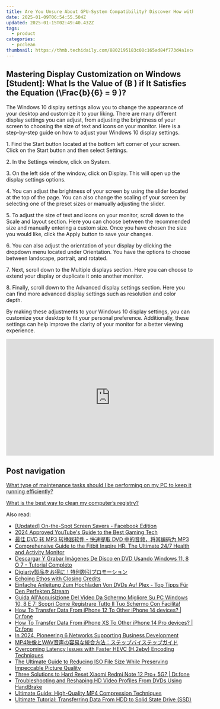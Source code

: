 ```yaml
---
title: Are You Unsure About GPU-System Compatibility? Discover How with YL's Expert Analysis!
date: 2025-01-09T06:54:55.504Z
updated: 2025-01-15T02:49:40.432Z
tags:
  - product
categories:
  - pcclean
thumbnail: https://thmb.techidaily.com/8802195183c08c165ad84f773d4a1ece25e2e1ef5e2831cec1a8db2407d53562.jpg
---
```


## Mastering Display Customization on Windows [Student]: What Is the Value of \(B \) if It Satisfies the Equation \(\Frac{b}{6} = 9 \)?

The Windows 10 display settings allow you to change the appearance of your desktop and customize it to your liking. There are many different display settings you can adjust, from adjusting the brightness of your screen to choosing the size of text and icons on your monitor. Here is a step-by-step guide on how to adjust your Windows 10 display settings. 

1\. Find the Start button located at the bottom left corner of your screen. Click on the Start button and then select Settings.

2\. In the Settings window, click on System.

3\. On the left side of the window, click on Display. This will open up the display settings options. 

4\. You can adjust the brightness of your screen by using the slider located at the top of the page. You can also change the scaling of your screen by selecting one of the preset sizes or manually adjusting the slider.

5\. To adjust the size of text and icons on your monitor, scroll down to the Scale and layout section. Here you can choose between the recommended size and manually entering a custom size. Once you have chosen the size you would like, click the Apply button to save your changes.

6\. You can also adjust the orientation of your display by clicking the dropdown menu located under Orientation. You have the options to choose between landscape, portrait, and rotated.

7\. Next, scroll down to the Multiple displays section. Here you can choose to extend your display or duplicate it onto another monitor.

8\. Finally, scroll down to the Advanced display settings section. Here you can find more advanced display settings such as resolution and color depth. 

By making these adjustments to your Windows 10 display settings, you can customize your desktop to fit your personal preference. Additionally, these settings can help improve the clarity of your monitor for a better viewing experience.

<!-- affiliate ads begin -->
<iframe width="560" height="315" src="https://www.youtube.com/embed/GyfJUhsz_AY?si=x2HjoLX1B89oEPgZ" title="YouTube video player" frameborder="0" allow="accelerometer; autoplay; clipboard-write; encrypted-media; gyroscope; picture-in-picture; web-share" referrerpolicy="strict-origin-when-cross-origin" allowfullscreen></iframe>
<!-- affiliate ads end -->

## Post navigation

[What type of maintenance tasks should I be performing on my PC to keep it running efficiently?](https://tools.techidaily.com/pcclean/products/)

[What is the best way to clean my computer’s registry?](https://tools.techidaily.com/pcclean/products/)

<ins class="adsbygoogle"
     style="display:block"
     data-ad-format="autorelaxed"
     data-ad-client="ca-pub-7571918770474297"
     data-ad-slot="1223367746"></ins>

<ins class="adsbygoogle"
     style="display:block"
     data-ad-client="ca-pub-7571918770474297"
     data-ad-slot="8358498916"
     data-ad-format="auto"
     data-full-width-responsive="true"></ins>

<span class="atpl-alsoreadstyle">Also read:</span>
<div><ul>
<li><a href="https://facebook-videos.techidaily.com/updated-on-the-spot-screen-savers-facebook-edition/"><u>[Updated] On-the-Spot Screen Savers - Facebook Edition</u></a></li>
<li><a href="https://facebook-video-share.techidaily.com/2024-approved-youtubes-guide-to-the-best-gaming-tech/"><u>2024 Approved YouTube's Guide to the Best Gaming Tech</u></a></li>
<li><a href="https://discover-best.techidaily.com/dvd-mp3-dvd-mp3/"><u>最佳 DVD 转 MP3 转换器软件 - 快速提取 DVD 中的音频，将其编码为 MP3</u></a></li>
<li><a href="https://buynow-reviews.techidaily.com/comprehensive-guide-to-the-fitbit-inspire-hr-the-ultimate-247-health-and-activity-monitor/"><u>Comprehensive Guide to the Fitbit Inspire HR: The Ultimate 24/7 Health and Activity Monitor</u></a></li>
<li><a href="https://discover-best.techidaily.com/descargar-y-grabar-imagenes-de-disco-en-dvd-usando-windows-11-8-o-7-tutorial-completo/"><u>Descargar Y Grabar Imágenes De Disco en DVD Usando Windows 11, 8 O 7 - Tutorial Completo</u></a></li>
<li><a href="https://discover-best.techidaily.com/1725286251915-digiarty/"><u>Digiarty製品をお得に！特別割引プロモーション</u></a></li>
<li><a href="https://youtube-webster.techidaily.com/ng-ethos-with-closing-credits/"><u>Echoing Ethos with Closing Credits</u></a></li>
<li><a href="https://discover-best.techidaily.com/einfache-anleitung-zum-hochladen-von-dvds-auf-plex-top-tipps-fur-den-perfekten-stream/"><u>Einfache Anleitung Zum Hochladen Von DVDs Auf Plex - Top Tipps Für Den Perfekten Stream</u></a></li>
<li><a href="https://discover-best.techidaily.com/guida-allacquisizione-del-video-da-schermo-migliore-su-pc-windows-10-8-e-7-scopri-come-registrare-tutto-il-tuo-schermo-con-facilita/"><u>Guida All'Acquisizione Del Video Da Schermo Migliore Su PC Windows 10, 8 E 7: Scopri Come Registrare Tutto Il Tuo Schermo Con Facilità!</u></a></li>
<li><a href="https://blog-min.techidaily.com/how-to-transfer-data-from-iphone-12-to-other-iphone-14-devices-drfone-by-drfone-transfer-data-from-ios-transfer-data-from-ios/"><u>How To Transfer Data From iPhone 12 To Other iPhone 14 devices? | Dr.fone</u></a></li>
<li><a href="https://review-topics.techidaily.com/how-to-transfer-data-from-iphone-xs-to-other-iphone-14-pro-devices-drfone-by-drfone-transfer-data-from-ios-transfer-data-from-ios/"><u>How To Transfer Data From iPhone XS To Other iPhone 14 Pro devices? | Dr.fone</u></a></li>
<li><a href="https://extra-guidance.techidaily.com/in-2024-pioneering-6-networks-supporting-business-development/"><u>In 2024, Pioneering 6 Networks Supporting Business Development</u></a></li>
<li><a href="https://blog-min.techidaily.com/1726027373620-mp4wav/"><u>MP4映像とWAV音声の容易な統合方法：ステップバイステップガイド</u></a></li>
<li><a href="https://discover-best.techidaily.com/overcoming-latency-issues-with-faster-hevc-h2eby-encoding-techniques/"><u>Overcoming Latency Issues with Faster HEVC (H.2eby) Encoding Techniques</u></a></li>
<li><a href="https://discover-best.techidaily.com/the-ultimate-guide-to-reducing-iso-file-size-while-preserving-impeccable-picture-quality/"><u>The Ultimate Guide to Reducing ISO File Size While Preserving Impeccable Picture Quality</u></a></li>
<li><a href="https://techidaily.com/three-solutions-to-hard-reset-xiaomi-redmi-note-12-proplus-5g-drfone-by-drfone-reset-android-reset-android/"><u>Three Solutions to Hard Reset Xiaomi Redmi Note 12 Pro+ 5G? | Dr.fone</u></a></li>
<li><a href="https://discover-best.techidaily.com/troubleshooting-and-reshaping-hd-video-profiles-from-dvds-using-handbrake/"><u>Troubleshooting and Reshaping HD Video Profiles From DVDs Using HandBrake</u></a></li>
<li><a href="https://discover-best.techidaily.com/ultimate-guide-high-quality-mp4-compression-techniques/"><u>Ultimate Guide: High-Quality MP4 Compression Techniques</u></a></li>
<li><a href="https://win-special.techidaily.com/ultimate-tutorial-transferring-data-from-hdd-to-solid-state-drive-ssd/"><u>Ultimate Tutorial: Transferring Data From HDD to Solid State Drive (SSD)</u></a></li>
</ul></div>

